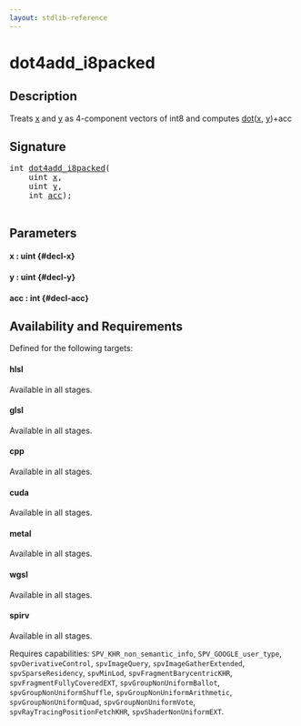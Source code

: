 ```yaml
---
layout: stdlib-reference
---
```


# dot4add\_i8packed

## Description

Treats <span class='code'><a href="/stdlib-reference/global-decls/dot4add_i8packed#decl-x" class="code_param">x</a></span> and <span class='code'><a href="/stdlib-reference/global-decls/dot4add_i8packed#decl-y" class="code_param">y</a></span> as 4-component vectors of <span class='code'>int8</span> and computes <span class='code'><a href="/stdlib-reference/global-decls/dot">dot</a>(<a href="/stdlib-reference/global-decls/dot#decl-x" class="code_param">x</a>, <a href="/stdlib-reference/global-decls/dot#decl-y" class="code_param">y</a>)+acc</span>




## Signature 

<pre>
<span class="code_keyword">int</span> <a href="/stdlib-reference/global-decls/dot4add_i8packed">dot4add_i8packed</a>(
    <span class="code_keyword">uint</span> <a href="/stdlib-reference/global-decls/dot4add_i8packed#decl-x" class="code_param">x</a>,
    <span class="code_keyword">uint</span> <a href="/stdlib-reference/global-decls/dot4add_i8packed#decl-y" class="code_param">y</a>,
    <span class="code_keyword">int</span> <a href="/stdlib-reference/global-decls/dot4add_i8packed#decl-acc" class="code_param">acc</a>);

</pre>

## Parameters

#### x  : uint {#decl-x}
#### y  : uint {#decl-y}
#### acc  : int {#decl-acc}

## Availability and Requirements

Defined for the following targets:

#### hlsl
Available in all stages.

#### glsl
Available in all stages.

#### cpp
Available in all stages.

#### cuda
Available in all stages.

#### metal
Available in all stages.

#### wgsl
Available in all stages.

#### spirv
Available in all stages.

Requires capabilities: `SPV_KHR_non_semantic_info`, `SPV_GOOGLE_user_type`, `spvDerivativeControl`, `spvImageQuery`, `spvImageGatherExtended`, `spvSparseResidency`, `spvMinLod`, `spvFragmentBarycentricKHR`, `spvFragmentFullyCoveredEXT`, `spvGroupNonUniformBallot`, `spvGroupNonUniformShuffle`, `spvGroupNonUniformArithmetic`, `spvGroupNonUniformQuad`, `spvGroupNonUniformVote`, `spvRayTracingPositionFetchKHR`, `spvShaderNonUniformEXT`.


